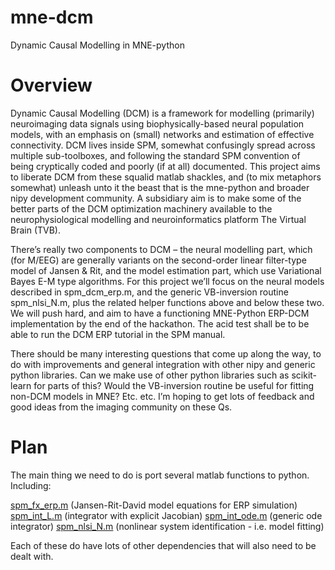 # mne-dcm
Dynamic Causal Modelling in MNE-python

# Overview

Dynamic Causal Modelling (DCM) is a framework for modelling (primarily) neuroimaging data signals using biophysically-based neural population models, with an emphasis on (small) networks and estimation of effective connectivity. DCM lives inside SPM, somewhat confusingly spread across multiple sub-toolboxes, and following the standard SPM convention of being cryptically coded and poorly (if at all) documented. This project aims to liberate DCM from these squalid matlab shackles, and (to mix metaphors somewhat) unleash unto it the beast that is the mne-python and broader nipy development community. A subsidiary aim is to make some of the better parts of the DCM optimization machinery available to the neurophysiological modelling and neuroinformatics platform The Virtual Brain (TVB).

There’s really two components to DCM – the neural modelling part, which (for M/EEG) are generally variants on the second-order linear filter-type model of Jansen & Rit, and the model estimation part, which use Variational Bayes E-M type algorithms. For this project we’ll focus on the neural models described in spm_dcm_erp.m, and the generic VB-inversion routine spm_nlsi_N.m, plus the related helper functions above and below these two. We will push hard, and aim to have a functioning MNE-Python ERP-DCM implementation by the end of the hackathon. The acid test shall be to be able to run the DCM ERP tutorial in the SPM manual.

There should be many interesting questions that come up along the way, to do with improvements and general integration with other nipy and generic python libraries. Can we make use of other python libraries such as scikit-learn for parts of this? Would the VB-inversion routine be useful for fitting non-DCM models in MNE? Etc. etc. I’m hoping to get lots of feedback and good ideas from the imaging community on these Qs.


# Plan


The main thing we need to do is port several matlab functions to python. Including:

[spm_fx_erp.m](https://github.com/neurodebian/spm12/blob/master/toolbox/dcm_meeg/spm_fx_erp.m) (Jansen-Rit-David model equations for ERP simulation)
[spm_int_L.m](https://github.com/neurodebian/spm12/blob/master/spm_int_L.m) (integrator with explicit Jacobian)
[spm_int_ode.m](https://github.com/neurodebian/spm12/blob/master/spm_int_ode.m) (generic ode integrator)
[spm_nlsi_N.m](https://github.com/neurodebian/spm12/blob/master/spm_nlsi_N.m) (nonlinear system identification - i.e. model fitting)

Each of these do have lots of other dependencies that will also need to be dealt with. 



